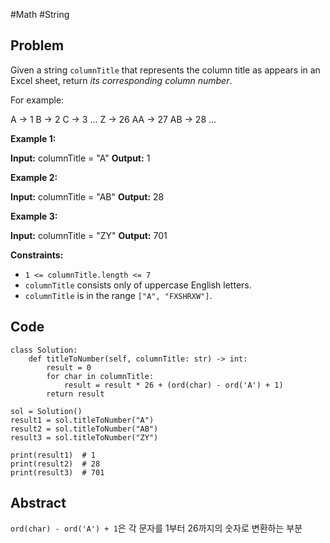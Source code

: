 #Math #String
## Problem
Given a string `columnTitle` that represents the column title as appears in an Excel sheet, return _its corresponding column number_.

For example:

A -> 1
B -> 2
C -> 3
...
Z -> 26
AA -> 27
AB -> 28 
...

**Example 1:**

**Input:** columnTitle = "A"
**Output:** 1

**Example 2:**

**Input:** columnTitle = "AB"
**Output:** 28

**Example 3:**

**Input:** columnTitle = "ZY"
**Output:** 701

**Constraints:**

- `1 <= columnTitle.length <= 7`
- `columnTitle` consists only of uppercase English letters.
- `columnTitle` is in the range `["A", "FXSHRXW"]`.

## Code
```run-python
class Solution:
    def titleToNumber(self, columnTitle: str) -> int:
        result = 0
        for char in columnTitle:
            result = result * 26 + (ord(char) - ord('A') + 1)
        return result

sol = Solution()
result1 = sol.titleToNumber("A")
result2 = sol.titleToNumber("AB")
result3 = sol.titleToNumber("ZY")

print(result1)  # 1
print(result2)  # 28
print(result3)  # 701
```
## Abstract
`ord(char) - ord('A') + 1`은 각 문자를 1부터 26까지의 숫자로 변환하는 부분